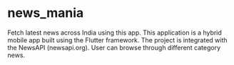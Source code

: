 
# news_mania

Fetch latest news across India using this app. This application is a hybrid mobile app built using the Flutter framework. The project is integrated with the NewsAPI (newsapi.org).
User can browse through different category news.



